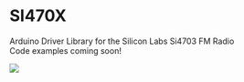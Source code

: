 SI470X
======

<p>Arduino Driver Library for the Silicon Labs Si4703 FM Radio<br />Code examples coming soon!</p>
<img src="https://camo.githubusercontent.com/c20ee5bff917673b9fb77265f7cbf2ce63db3e95/687474703a2f2f7777772e686f62627974656e742e636f6d2f6f746865722f66696c65732f31303636332d3031612e6a7067" />
